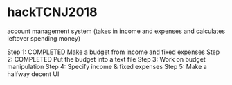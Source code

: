 # hackTCNJ2018

account management system (takes in income and expenses and calculates leftover spending money)

Step 1: COMPLETED Make a budget from income and fixed expenses
Step 2: COMPLETED Put the budget into a text file
Step 3: Work on budget manipulation
Step 4: Specify income & fixed expenses
Step 5: Make a halfway decent UI